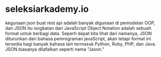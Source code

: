 # seleksiarkademy.io

kegunaan json buat rest api adalah banyak digunaan di pemodelan OOP, dan JSON itu isngkatan dari  JavaScript Object Notation adalah sebuah format untuk berbagi data. Seperti dapat kita lihat dari namanya, JSON diturunkan dari bahasa pemrograman javaScript, akan tetapi format ini tersedia bagi banyak bahasa lain termasuk Python, Ruby, PHP, dan Java. JSON biasanya dilafalkan seperti nama "Jason."
